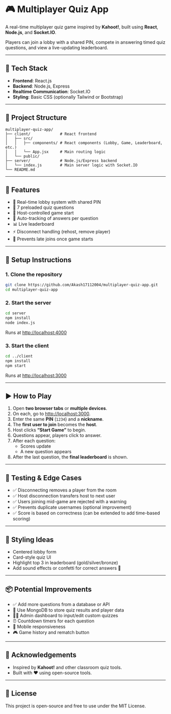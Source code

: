 # 🎮 Multiplayer Quiz App

A real-time multiplayer quiz game inspired by **Kahoot!**, built using **React**, **Node.js**, and **Socket.IO**.

Players can join a lobby with a shared PIN, compete in answering timed quiz questions, and view a live-updating leaderboard.

---

## 🚀 Tech Stack

- **Frontend**: React.js
- **Backend**: Node.js, Express
- **Realtime Communication**: Socket.IO
- **Styling**: Basic CSS (optionally Tailwind or Bootstrap)

---

## 📁 Project Structure

```
multiplayer-quiz-app/
├── client/             # React frontend
│   ├── src/
│   │   ├── components/ # React components (Lobby, Game, Leaderboard, etc.)
│   │   └── App.jsx     # Main routing logic
│   └── public/
├── server/             # Node.js/Express backend
│   └── index.js        # Main server logic with Socket.IO
└── README.md
```

---

## 🧩 Features

- 👥 Real-time lobby system with shared PIN
- 🧠 7 preloaded quiz questions
- 🏁 Host-controlled game start
- 📝 Auto-tracking of answers per question
- 📊 Live leaderboard
- ⚡ Disconnect handling (rehost, remove player)
- 🚫 Prevents late joins once game starts

---

## 🔧 Setup Instructions

### 1. Clone the repository

```bash
git clone https://github.com/Akash17112004/multiplayer-quiz-app.git
cd multiplayer-quiz-app
```

### 2. Start the server

```bash
cd server
npm install
node index.js
```

Runs at [http://localhost:4000](http://localhost:4000)

### 3. Start the client

```bash
cd ../client
npm install
npm start
```

Runs at [http://localhost:3000](http://localhost:3000)

---

## ▶️ How to Play

1. Open **two browser tabs** or **multiple devices**.
2. On each, go to [http://localhost:3000](http://localhost:3000).
3. Enter the same **PIN** (`1234`) and a **nickname**.
4. The **first user to join** becomes the **host**.
5. Host clicks **“Start Game”** to begin.
6. Questions appear, players click to answer.
7. After each question:
   - Scores update
   - A new question appears
8. After the last question, the **final leaderboard** is shown.

---

## 🧪 Testing & Edge Cases

- ✅ Disconnecting removes a player from the room
- ✅ Host disconnection transfers host to next user
- ✅ Users joining mid-game are rejected with a warning
- ✅ Prevents duplicate usernames (optional improvement)
- ✅ Score is based on correctness (can be extended to add time-based scoring)

---

## 🎨 Styling Ideas

- Centered lobby form
- Card-style quiz UI
- Highlight top 3 in leaderboard (gold/silver/bronze)
- Add sound effects or confetti for correct answers 🎉

---

## 📦 Potential Improvements

- ✅ Add more questions from a database or API
- 💾 Use MongoDB to store quiz results and player data
- 👨‍🏫 Admin dashboard to input/edit custom quizzes
- ⏰ Countdown timers for each question
- 📱 Mobile responsiveness
- 🎮 Game history and rematch button

---

## 🙌 Acknowledgements

- Inspired by **Kahoot!** and other classroom quiz tools.
- Built with ❤️ using open-source tools.

---

## 📝 License

This project is open-source and free to use under the MIT License.
